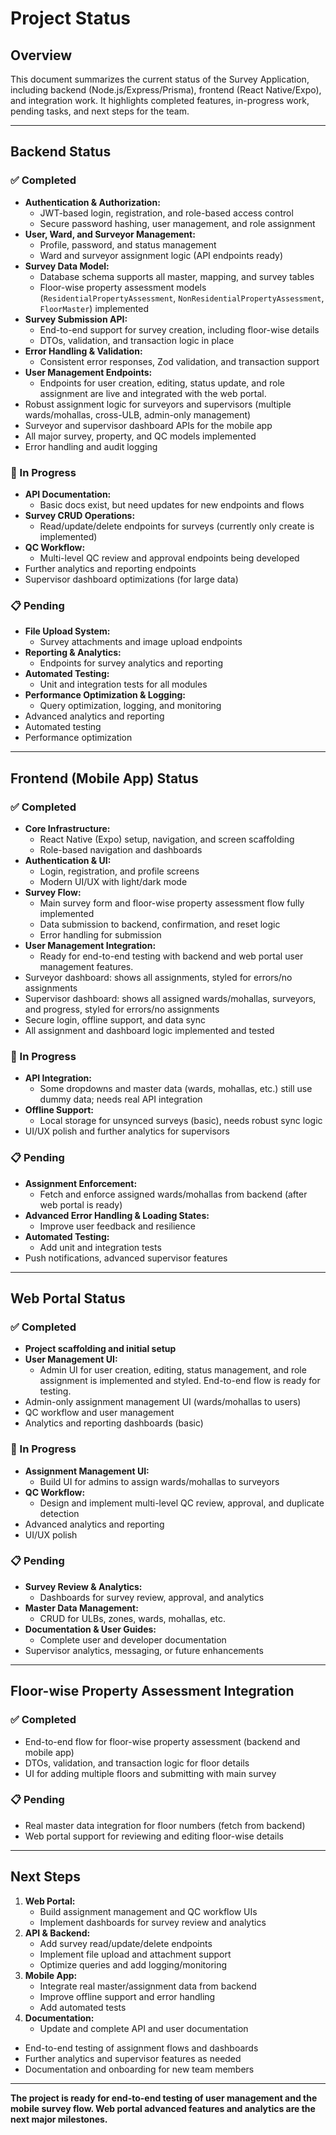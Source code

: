 # Project Status

## Overview

This document summarizes the current status of the Survey Application, including backend (Node.js/Express/Prisma), frontend (React Native/Expo), and integration work. It highlights completed features, in-progress work, pending tasks, and next steps for the team.

---

## Backend Status

### ✅ Completed

- **Authentication & Authorization:**
  - JWT-based login, registration, and role-based access control
  - Secure password hashing, user management, and role assignment
- **User, Ward, and Surveyor Management:**
  - Profile, password, and status management
  - Ward and surveyor assignment logic (API endpoints ready)
- **Survey Data Model:**
  - Database schema supports all master, mapping, and survey tables
  - Floor-wise property assessment models (`ResidentialPropertyAssessment`, `NonResidentialPropertyAssessment`, `FloorMaster`) implemented
- **Survey Submission API:**
  - End-to-end support for survey creation, including floor-wise details
  - DTOs, validation, and transaction logic in place
- **Error Handling & Validation:**
  - Consistent error responses, Zod validation, and transaction support
- **User Management Endpoints:**
  - Endpoints for user creation, editing, status update, and role assignment are live and integrated with the web portal.
- Robust assignment logic for surveyors and supervisors (multiple wards/mohallas, cross-ULB, admin-only management)
- Surveyor and supervisor dashboard APIs for the mobile app
- All major survey, property, and QC models implemented
- Error handling and audit logging

### 🔄 In Progress

- **API Documentation:**
  - Basic docs exist, but need updates for new endpoints and flows
- **Survey CRUD Operations:**
  - Read/update/delete endpoints for surveys (currently only create is implemented)
- **QC Workflow:**
  - Multi-level QC review and approval endpoints being developed
- Further analytics and reporting endpoints
- Supervisor dashboard optimizations (for large data)

### 📋 Pending

- **File Upload System:**
  - Survey attachments and image upload endpoints
- **Reporting & Analytics:**
  - Endpoints for survey analytics and reporting
- **Automated Testing:**
  - Unit and integration tests for all modules
- **Performance Optimization & Logging:**
  - Query optimization, logging, and monitoring
- Advanced analytics and reporting
- Automated testing
- Performance optimization

---

## Frontend (Mobile App) Status

### ✅ Completed

- **Core Infrastructure:**
  - React Native (Expo) setup, navigation, and screen scaffolding
  - Role-based navigation and dashboards
- **Authentication & UI:**
  - Login, registration, and profile screens
  - Modern UI/UX with light/dark mode
- **Survey Flow:**
  - Main survey form and floor-wise property assessment flow fully implemented
  - Data submission to backend, confirmation, and reset logic
  - Error handling for submission
- **User Management Integration:**
  - Ready for end-to-end testing with backend and web portal user management features.
- Surveyor dashboard: shows all assignments, styled for errors/no assignments
- Supervisor dashboard: shows all assigned wards/mohallas, surveyors, and progress, styled for errors/no assignments
- Secure login, offline support, and data sync
- All assignment and dashboard logic implemented and tested

### 🔄 In Progress

- **API Integration:**
  - Some dropdowns and master data (wards, mohallas, etc.) still use dummy data; needs real API integration
- **Offline Support:**
  - Local storage for unsynced surveys (basic), needs robust sync logic
- UI/UX polish and further analytics for supervisors

### 📋 Pending

- **Assignment Enforcement:**
  - Fetch and enforce assigned wards/mohallas from backend (after web portal is ready)
- **Advanced Error Handling & Loading States:**
  - Improve user feedback and resilience
- **Automated Testing:**
  - Add unit and integration tests
- Push notifications, advanced supervisor features

---

## Web Portal Status

### ✅ Completed

- **Project scaffolding and initial setup**
- **User Management UI:**
  - Admin UI for user creation, editing, status management, and role assignment is implemented and styled. End-to-end flow is ready for testing.
- Admin-only assignment management UI (wards/mohallas to users)
- QC workflow and user management
- Analytics and reporting dashboards (basic)

### 🔄 In Progress

- **Assignment Management UI:**
  - Build UI for admins to assign wards/mohallas to surveyors
- **QC Workflow:**
  - Design and implement multi-level QC review, approval, and duplicate detection
- Advanced analytics and reporting
- UI/UX polish

### 📋 Pending

- **Survey Review & Analytics:**
  - Dashboards for survey review, approval, and analytics
- **Master Data Management:**
  - CRUD for ULBs, zones, wards, mohallas, etc.
- **Documentation & User Guides:**
  - Complete user and developer documentation
- Supervisor analytics, messaging, or future enhancements

---

## Floor-wise Property Assessment Integration

### ✅ Completed

- End-to-end flow for floor-wise property assessment (backend and mobile app)
- DTOs, validation, and transaction logic for floor details
- UI for adding multiple floors and submitting with main survey

### 📋 Pending

- Real master data integration for floor numbers (fetch from backend)
- Web portal support for reviewing and editing floor-wise details

---

## Next Steps

1. **Web Portal:**
   - Build assignment management and QC workflow UIs
   - Implement dashboards for survey review and analytics
2. **API & Backend:**
   - Add survey read/update/delete endpoints
   - Implement file upload and attachment support
   - Optimize queries and add logging/monitoring
3. **Mobile App:**
   - Integrate real master/assignment data from backend
   - Improve offline support and error handling
   - Add automated tests
4. **Documentation:**
   - Update and complete API and user documentation

- End-to-end testing of assignment flows and dashboards
- Further analytics and supervisor features as needed
- Documentation and onboarding for new team members

---

**The project is ready for end-to-end testing of user management and the mobile survey flow. Web portal advanced features and analytics are the next major milestones.**
